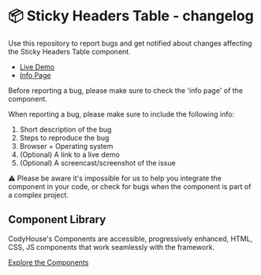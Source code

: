 # 📦 Sticky Headers Table - changelog

Use this repository to report bugs and get notified about changes affecting the Sticky Headers Table component.

- [Live Demo](https://codyhouse.co/ds/components/app/sticky-headers-table)
- [Info Page](https://codyhouse.co/ds/components/info/sticky-headers-table)

Before reporting a bug, please make sure to check the 'info page' of the component. 

When reporting a bug, please make sure to include the following info:

1. Short description of the bug
2. Steps to reproduce the bug
3. Browser + Operating system
4. (Optional) A link to a live demo
5. (Optional) A screencast/screenshot of the issue

⚠️ Please be aware it's impossible for us to help you integrate the component in your code, or check for bugs when the component is part of a complex project.

## Component Library

CodyHouse's Components are accessible, progressively enhanced, HTML, CSS, JS components that work seamlessly with the framework.

[Explore the Components](https://codyhouse.co/ds/components)
